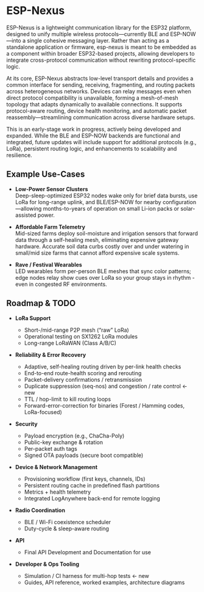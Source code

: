 # ESP-Nexus

ESP-Nexus is a lightweight communication library for the ESP32 platform, designed to unify multiple wireless protocols—currently BLE and ESP-NOW—into a single cohesive messaging layer. Rather than acting as a standalone application or firmware, esp-nexus is meant to be embedded as a component within broader ESP32-based projects, allowing developers to integrate cross-protocol communication without rewriting protocol-specific logic.

At its core, ESP-Nexus abstracts low-level transport details and provides a common interface for sending, receiving, fragmenting, and routing packets across heterogeneous networks. Devices can relay messages even when direct protocol compatibility is unavailable, forming a mesh-of-mesh topology that adapts dynamically to available connections. It supports protocol-aware routing, device health monitoring, and automatic packet reassembly—streamlining communication across diverse hardware setups.

This is an early-stage work in progress, actively being developed and expanded. While the BLE and ESP-NOW backends are functional and integrated, future updates will include support for additional protocols (e.g., LoRa), persistent routing logic, and enhancements to scalability and resilience. 

## Example Use-Cases

- **Low-Power Sensor Clusters**  
  Deep-sleep-optimized ESP32 nodes wake only for brief data bursts, use LoRa for long-range uplink, and BLE/ESP-NOW for nearby configuration—allowing months-to-years of operation on small Li-ion packs or solar-assisted power.

- **Affordable Farm Telemetry**  
  Mid-sized farms deploy soil-moisture and irrigation sensors that forward data through a self-healing mesh, eliminating expensive gateway hardware. Accurate soil data curbs costly over and under watering in small/mid size farms that cannot afford expensive scale systems.

- **Rave / Festival Wearables**  
  LED wearables form per-person BLE meshes that sync color patterns; edge nodes relay show cues over LoRa so your group stays in rhythm - even in congested RF environments.

## Roadmap & TODO


- **LoRa Support**
  - Short-/mid-range P2P mesh (“raw” LoRa)  
  - Operational testing on SX1262 LoRa modules
  - Long-range LoRaWAN (Class A/B/C)  


- **Reliability & Error Recovery**
  - Adaptive, self-healing routing driven by per-link health checks
  - End-to-end route-health scoring and rerouting
  - Packet-delivery confirmations / retransmission
  - Duplicate suppression (seq-nos) and congestion / rate control   ← new
  - TTL / hop-limit to kill routing loops
  - Forward-error-correction for binaries (Forest / Hamming codes, LoRa-focused)

- **Security**
  - Payload encryption (e.g., ChaCha-Poly)
  - Public-key exchange & rotation
  - Per-packet auth tags
  - Signed OTA payloads (secure boot compatible)

- **Device & Network Management**
  - Provisioning workflow (first keys, channels, IDs)
  - Persistent routing cache in predefined flash partitions
  - Metrics + health telemetry
  - Integrated LogAnywhere back-end for remote logging

- **Radio Coordination**
  - BLE / Wi-Fi coexistence scheduler
  - Duty-cycle & sleep-aware routing

- **API**
  - Final API Development and Documentation for use
- **Developer & Ops Tooling**
  - Simulation / CI harness for multi-hop tests   ← new
  - Guides, API reference, worked examples, architecture diagrams
